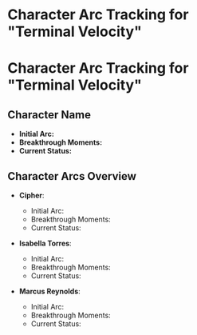 # Character Arc Tracking for "Terminal Velocity"

# Character Arc Tracking for "Terminal Velocity"

## Character Name
- **Initial Arc:** 
- **Breakthrough Moments:** 
- **Current Status:** 

## Character Arcs Overview
- **Cipher**: 
  - Initial Arc: 
  - Breakthrough Moments: 
  - Current Status: 

- **Isabella Torres**: 
  - Initial Arc: 
  - Breakthrough Moments: 
  - Current Status: 

- **Marcus Reynolds**: 
  - Initial Arc: 
  - Breakthrough Moments: 
  - Current Status: 
